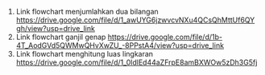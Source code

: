 1.	Link flowchart menjumlahkan dua bilangan 
https://drive.google.com/file/d/1_awUYG6jzwvcvNXu4QCsQhMttUf6QYgh/view?usp=drive_link
2.	Link flowchart ganjil genap
https://drive.google.com/file/d/1b-4T_AodGVd5QWMwQHvXwZU_-8PPstA4/view?usp=drive_link 
3.	Link flowchart menghitung luas lingkaran
https://drive.google.com/file/d/1_0ldlEd44aZFrpE8amBXWOw5zDh3G5fj
